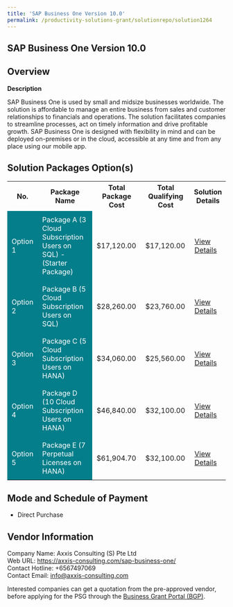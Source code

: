 ```yaml
---
title: 'SAP Business One Version 10.0'
permalink: /productivity-solutions-grant/solutionrepo/solution1264
---
```


## SAP Business One Version 10.0

## Overview

**Description**

SAP Business One is used by small and midsize businesses worldwide. The solution is affordable to manage an entire business from sales and customer relationships to financials and operations. The solution facilitates companies to streamline processes, act on timely information and drive profitable growth. SAP Business One is designed with flexibility in mind and can be deployed on-premises or in the cloud, accessible at any time and from any place using our mobile app.

## Solution Packages Option(s)

<table>
<tr>
<th><b>No.</b></th>
<th><b>Package Name</b></th>
<th><b>Total Package Cost</b></th>
<th><b>Total Qualifying Cost</b></th>
<th><b>Solution Details</b></th>
</tr>
<tr>
<td style='padding: 10px; background-color: #037E8A; color: #FFFFFF;'>Option 1</td>
<td style='padding: 10px; background-color: #037E8A; color: #FFFFFF;'>Package A (3 Cloud Subscription Users on SQL) - (Starter Package)</td>
<td style='padding: 10px;'>$17,120.00</td>
<td style='padding: 10px;'>$17,120.00</td>
<td style='padding: 10px;'><a href='/images/psg/Axxis_SAP_Business_Desensitised_Annex_3_Part1.pdf' target='_blank'>View Details</a></td>
</tr>
<tr>
<td style='padding: 10px; background-color: #037E8A; color: #FFFFFF;'>Option 2</td>
<td style='padding: 10px; background-color: #037E8A; color: #FFFFFF;'>Package B (5 Cloud Subscription Users on SQL)</td>
<td style='padding: 10px;'>$28,260.00</td>
<td style='padding: 10px;'>$23,760.00</td>
<td style='padding: 10px;'><a href='/images/psg/Axxis_SAP_Business_Desensitised_Annex_3_Part2.pdf' target='_blank'>View Details</a></td>
</tr>
<tr>
<td style='padding: 10px; background-color: #037E8A; color: #FFFFFF;'>Option 3</td>
<td style='padding: 10px; background-color: #037E8A; color: #FFFFFF;'>Package C (5 Cloud Subscription Users on HANA)</td>
<td style='padding: 10px;'>$34,060.00</td>
<td style='padding: 10px;'>$25,560.00</td>
<td style='padding: 10px;'><a href='/images/psg/Axxis_SAP_Business_Desensitised_Annex_3_Part3.pdf' target='_blank'>View Details</a></td>
</tr>
<tr>
<td style='padding: 10px; background-color: #037E8A; color: #FFFFFF;'>Option 4</td>
<td style='padding: 10px; background-color: #037E8A; color: #FFFFFF;'>Package D (10 Cloud Subscription Users on HANA)</td>
<td style='padding: 10px;'>$46,840.00</td>
<td style='padding: 10px;'>$32,100.00</td>
<td style='padding: 10px;'><a href='/images/psg/Axxis_SAP_Business_Desensitised_Annex_3_Part4.pdf' target='_blank'>View Details</a></td>
</tr>
<tr>
<td style='padding: 10px; background-color: #037E8A; color: #FFFFFF;'>Option 5</td>
<td style='padding: 10px; background-color: #037E8A; color: #FFFFFF;'>Package E (7 Perpetual Licenses on HANA)</td>
<td style='padding: 10px;'>$61,904.70</td>
<td style='padding: 10px;'>$32,100.00</td>
<td style='padding: 10px;'><a href='/images/psg/Axxis_SAP_Business_Desensitised_Annex_3_Part5.pdf' target='_blank'>View Details</a></td>
</tr>
</table>

## Mode and Schedule of Payment

 - Direct Purchase

## Vendor Information

 Company Name: Axxis Consulting (S) Pte Ltd<br>Web URL: https://axxis-consulting.com/sap-business-one/ <br>Contact Hotline: +6567497069 <br>Contact Email: info@axxis-consulting.com <br>

Interested companies can get a quotation from the pre-approved vendor, before applying for the PSG through the <a href='https://www.businessgrants.gov.sg/' target='_blank' rel='noopener'>Business Grant Portal (BGP)</a>.

<script src="/jquery/resize-tables.js"></script>
